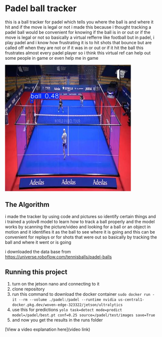 # Padel ball tracker

 this is a ball tracker for padel which tells you where the ball is and where it hit and if the move is legal or not i made this because i thought tracking a padel ball would be convenient for knowing if the ball is in or out or if the move is legal or not so basically a virtual refferre like football but in padel, i play padel and i know how frustrating it is to hit shots that bounce but are called off when they are not or if it was in or out or if it hit the ball this frustrates almost every padel player so i think this virtual ref can help out some people in game or even help me in game

![image of padel players](https://github.com/dashingbukarsha/padel/blob/main/predict/frame_174_jpg.rf.42b506db27ac8122297e08eea028fbd5.jpg?raw=true)

## The Algorithm

i made the tracker by using code and pictures so identify certain things and i trained a yolov8 model to learn how to track a ball properly and the model works by scanning the picture/video and looking for a ball or an object in motion and it identifies it as the ball to see where it is going and this can be convenient for replays or for shots that were out so basically by tracking the ball and where it went or is going

i downloaded the data base from https://universe.roboflow.com/tennisballs/padel-balls 

## Running this project

1. turn on the jetson nano and connecting to it
2. clone repository
3. run this command to download the docker container `sudo docker run -it --rm --volume ./padel:/padel --runtime nvidia us-central1-docker.pkg.dev/woven-edge-323322/jetson/ultralytics`
4. use this for predictions `yolo task=detect mode=predict model=/padel/best.pt conf=0.25 source=/padel/test/images save=True`
5.  and now you get the results in the runs folder

[View a video explanation here](video link)
